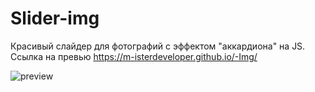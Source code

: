 # Slider-img
Красивый слайдер для фотографий с эффектом "аккардиона" на JS. 
Ссылка на превью https://m-isterdeveloper.github.io/-Img/

![preview](https://github.com/M-isterdeveloper/Slider-img/blob/main/slider.jpg)
